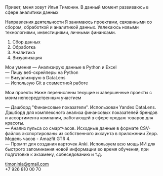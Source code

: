 Привет, меня зовут Илья Тимонин. В данный момент развиваюсь в сфере аналитики данных

Направления деятельности
Я занимаюсь проектами, связанными со сбором, обработкой и аналитикой данных. Увлекаюсь новыми технологиями, инвестициями, личными финансами.  
1. Сбор данных  
2. Обработка  
3. Аналитика  
4. Визуализация  

Мои умения
— Анализирую данные в Python и Excel  
— Пишу веб-скрейперы на Python  
— Визуализирую в DataLens  
— Использую Git в совместной работе  


Мои проекты
Ниже перечислены текущие и завершенные проекты с моим непосредственным участием

— Дашборд "Финансовые показатели". Использован Yandex DataLens. Дашборд для комплексного анализа финансовых показателей брендов и ассортимента компании, работающей в сфере продаж товаров для красоты.  
— Анализ пульса со смартчасов. Исходные данные в формате CSV-файлов экспортированы из собственного аккаунта в приложении Zepp. Модель часов - Amazfit GTR 4.  
— Промпт для создания карточек Anki. Используем всю мощь ИИ для быстрого запоминания новой информации во время обучения, при подготовке к экзамену, собеседованию и т.д.  

timoninia@gmail.com  
+7 926 810 00 70
